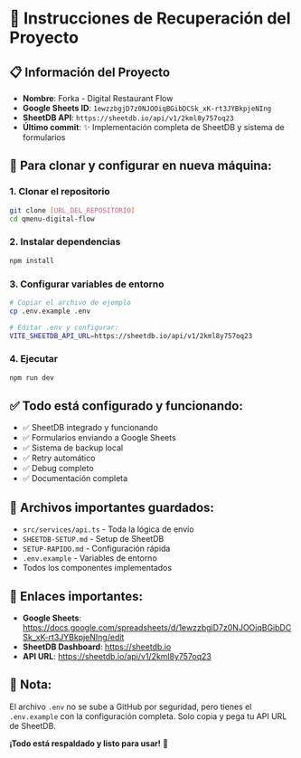 # 🔄 Instrucciones de Recuperación del Proyecto

## 📋 Información del Proyecto

- **Nombre**: Forka - Digital Restaurant Flow
- **Google Sheets ID**: `1ewzzbgjD7z0NJOOiqBGibDCSk_xK-rt3JYBkpjeNIng`
- **SheetDB API**: `https://sheetdb.io/api/v1/2kml8y757oq23`
- **Último commit**: ✨ Implementación completa de SheetDB y sistema de formularios

## 🚀 Para clonar y configurar en nueva máquina:

### 1. Clonar el repositorio
```bash
git clone [URL_DEL_REPOSITORIO]
cd qmenu-digital-flow
```

### 2. Instalar dependencias
```bash
npm install
```

### 3. Configurar variables de entorno
```bash
# Copiar el archivo de ejemplo
cp .env.example .env

# Editar .env y configurar:
VITE_SHEETDB_API_URL=https://sheetdb.io/api/v1/2kml8y757oq23
```

### 4. Ejecutar
```bash
npm run dev
```

## ✅ Todo está configurado y funcionando:

- ✅ SheetDB integrado y funcionando
- ✅ Formularios enviando a Google Sheets
- ✅ Sistema de backup local
- ✅ Retry automático
- ✅ Debug completo
- ✅ Documentación completa

## 📁 Archivos importantes guardados:

- `src/services/api.ts` - Toda la lógica de envío
- `SHEETDB-SETUP.md` - Setup de SheetDB
- `SETUP-RAPIDO.md` - Configuración rápida
- `.env.example` - Variables de entorno
- Todos los componentes implementados

## 🔗 Enlaces importantes:

- **Google Sheets**: https://docs.google.com/spreadsheets/d/1ewzzbgjD7z0NJOOiqBGibDCSk_xK-rt3JYBkpjeNIng/edit
- **SheetDB Dashboard**: https://sheetdb.io
- **API URL**: https://sheetdb.io/api/v1/2kml8y757oq23

## 🎯 Nota:
El archivo `.env` no se sube a GitHub por seguridad, pero tienes el `.env.example` con la configuración completa. Solo copia y pega tu API URL de SheetDB.

**¡Todo está respaldado y listo para usar!** 🎉

